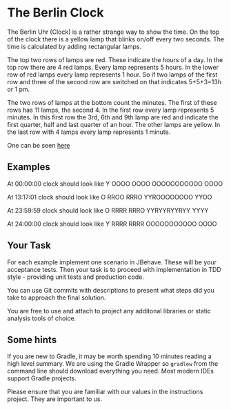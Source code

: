 # The Berlin Clock

The Berlin Uhr (Clock) is a rather strange way to show the time. On the top of the clock there is a yellow lamp that
blinks on/off every two seconds. The time is calculated by adding rectangular lamps.
 
The top two rows of lamps are red. These indicate the hours of a day. In the top row there are 4 red lamps. Every lamp
represents 5 hours. In the lower row of red lamps every lamp represents 1 hour. So if two lamps of the first row and
three of the second row are switched on that indicates 5+5+3=13h or 1 pm.
 
The two rows of lamps at the bottom count the minutes. The first of these rows has 11 lamps, the second 4. In the
first row every lamp represents 5 minutes. In this first row the 3rd, 6th and 9th lamp are red and indicate the first
quarter, half and last quarter of an hour. The other lamps are yellow. In the last row with 4 lamps every lamp
represents 1 minute.

One can be seen [here](http://uniqueclocks.co.uk/media/berlin~clock.jpg~1.gif)

## Examples

At 00:00:00 clock should look like
Y
OOOO
OOOO
OOOOOOOOOOO
OOOO

At 13:17:01 clock should look like
O
RROO
RRRO
YYROOOOOOOO
YYOO

At 23:59:59 clock should look like
O
RRRR
RRRO
YYRYYRYYRYY
YYYY

At 24:00:00 clock should look like
Y
RRRR
RRRR
OOOOOOOOOOO
OOOO

## Your Task

For each example implement one scenario in JBehave. These will be your acceptance tests.
Then your task is to proceed with implementation in TDD style - providing unit tests and production code.

You can use Git commits with descriptions to present what steps did you take to approach the final solution.

You are free to use and attach to project any additonal libraries or static analysis tools of choice.

## Some hints
If you are new to Gradle, it may be worth spending 10 minutes reading a high level summary.  We are using the Gradle
Wrapper so `gradlew` from the command line should download everything you need.  Most modern IDEs support Gradle
 projects.

Please ensure that you are familiar with our values in the instructions project. They are important to us.